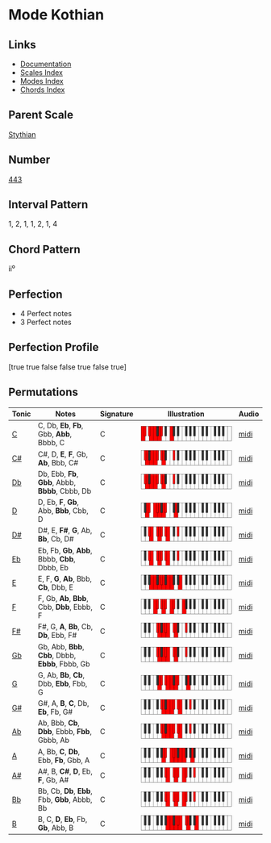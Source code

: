 # Mode Kothian

## Links

- [Documentation](README.md)
- [Scales Index](Scales.md)
- [Modes Index](Modes.md)
- [Chords Index](Chords.md)

## Parent Scale

[Stythian](ScaleStythian.md)

## Number

[443](https://ianring.com/musictheory/scales/443)

## Interval Pattern

1, 2, 1, 1, 2, 1, 4

## Chord Pattern

ii⁰

## Perfection

- 4 Perfect notes
- 3 Perfect notes

## Perfection Profile

[true true false false true false true]

## Permutations

| Tonic | Notes | Signature | Illustration | Audio |
|-------|-------|-----------|--------------|-------|
| [C](ModeCNaturalKothian.md) | C, Db, **Eb**, **Fb**, Gbb, **Abb**, Bbbb, C | C | ![CNaturalKothian](ModeCNaturalKothian.png) | [midi](https://github.com/edipermadi/music/blob/main/docs/ModeCNaturalKothian.mid?raw=true) |
| [C#](ModeCSharpKothian.md) | C#, D, **E**, **F**, Gb, **Ab**, Bbb, C# | C | ![CSharpKothian](ModeCSharpKothian.png) | [midi](https://github.com/edipermadi/music/blob/main/docs/ModeCSharpKothian.mid?raw=true) |
| [Db](ModeDFlatKothian.md) | Db, Ebb, **Fb**, **Gbb**, Abbb, **Bbbb**, Cbbb, Db | C | ![DFlatKothian](ModeDFlatKothian.png) | [midi](https://github.com/edipermadi/music/blob/main/docs/ModeDFlatKothian.mid?raw=true) |
| [D](ModeDNaturalKothian.md) | D, Eb, **F**, **Gb**, Abb, **Bbb**, Cbb, D | C | ![DNaturalKothian](ModeDNaturalKothian.png) | [midi](https://github.com/edipermadi/music/blob/main/docs/ModeDNaturalKothian.mid?raw=true) |
| [D#](ModeDSharpKothian.md) | D#, E, **F#**, **G**, Ab, **Bb**, Cb, D# | C | ![DSharpKothian](ModeDSharpKothian.png) | [midi](https://github.com/edipermadi/music/blob/main/docs/ModeDSharpKothian.mid?raw=true) |
| [Eb](ModeEFlatKothian.md) | Eb, Fb, **Gb**, **Abb**, Bbbb, **Cbb**, Dbbb, Eb | C | ![EFlatKothian](ModeEFlatKothian.png) | [midi](https://github.com/edipermadi/music/blob/main/docs/ModeEFlatKothian.mid?raw=true) |
| [E](ModeENaturalKothian.md) | E, F, **G**, **Ab**, Bbb, **Cb**, Dbb, E | C | ![ENaturalKothian](ModeENaturalKothian.png) | [midi](https://github.com/edipermadi/music/blob/main/docs/ModeENaturalKothian.mid?raw=true) |
| [F](ModeFNaturalKothian.md) | F, Gb, **Ab**, **Bbb**, Cbb, **Dbb**, Ebbb, F | C | ![FNaturalKothian](ModeFNaturalKothian.png) | [midi](https://github.com/edipermadi/music/blob/main/docs/ModeFNaturalKothian.mid?raw=true) |
| [F#](ModeFSharpKothian.md) | F#, G, **A**, **Bb**, Cb, **Db**, Ebb, F# | C | ![FSharpKothian](ModeFSharpKothian.png) | [midi](https://github.com/edipermadi/music/blob/main/docs/ModeFSharpKothian.mid?raw=true) |
| [Gb](ModeGFlatKothian.md) | Gb, Abb, **Bbb**, **Cbb**, Dbbb, **Ebbb**, Fbbb, Gb | C | ![GFlatKothian](ModeGFlatKothian.png) | [midi](https://github.com/edipermadi/music/blob/main/docs/ModeGFlatKothian.mid?raw=true) |
| [G](ModeGNaturalKothian.md) | G, Ab, **Bb**, **Cb**, Dbb, **Ebb**, Fbb, G | C | ![GNaturalKothian](ModeGNaturalKothian.png) | [midi](https://github.com/edipermadi/music/blob/main/docs/ModeGNaturalKothian.mid?raw=true) |
| [G#](ModeGSharpKothian.md) | G#, A, **B**, **C**, Db, **Eb**, Fb, G# | C | ![GSharpKothian](ModeGSharpKothian.png) | [midi](https://github.com/edipermadi/music/blob/main/docs/ModeGSharpKothian.mid?raw=true) |
| [Ab](ModeAFlatKothian.md) | Ab, Bbb, **Cb**, **Dbb**, Ebbb, **Fbb**, Gbbb, Ab | C | ![AFlatKothian](ModeAFlatKothian.png) | [midi](https://github.com/edipermadi/music/blob/main/docs/ModeAFlatKothian.mid?raw=true) |
| [A](ModeANaturalKothian.md) | A, Bb, **C**, **Db**, Ebb, **Fb**, Gbb, A | C | ![ANaturalKothian](ModeANaturalKothian.png) | [midi](https://github.com/edipermadi/music/blob/main/docs/ModeANaturalKothian.mid?raw=true) |
| [A#](ModeASharpKothian.md) | A#, B, **C#**, **D**, Eb, **F**, Gb, A# | C | ![ASharpKothian](ModeASharpKothian.png) | [midi](https://github.com/edipermadi/music/blob/main/docs/ModeASharpKothian.mid?raw=true) |
| [Bb](ModeBFlatKothian.md) | Bb, Cb, **Db**, **Ebb**, Fbb, **Gbb**, Abbb, Bb | C | ![BFlatKothian](ModeBFlatKothian.png) | [midi](https://github.com/edipermadi/music/blob/main/docs/ModeBFlatKothian.mid?raw=true) |
| [B](ModeBNaturalKothian.md) | B, C, **D**, **Eb**, Fb, **Gb**, Abb, B | C | ![BNaturalKothian](ModeBNaturalKothian.png) | [midi](https://github.com/edipermadi/music/blob/main/docs/ModeBNaturalKothian.mid?raw=true) |
